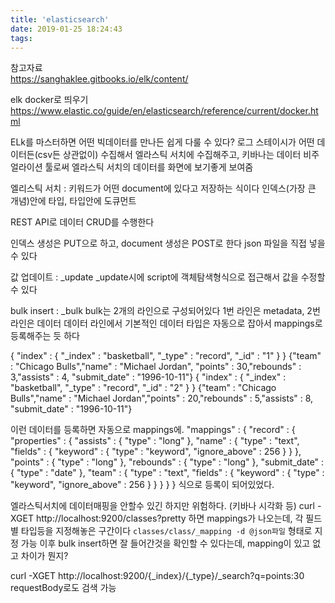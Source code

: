 ```yaml
---
title: 'elasticsearch'
date: 2019-01-25 18:24:43
tags:
---
```


참고자료  
<https://sanghaklee.gitbooks.io/elk/content/>  

elk docker로 띄우기
https://www.elastic.co/guide/en/elasticsearch/reference/current/docker.html

ELk를 마스터하면 어떤 빅데이터를 만나든 쉽게 다룰 수 있다?
로그 스테이시가 어떤 데이터든(csv든 상관없이) 수집해서 엘라스틱 서치에 수집해주고,
키바나는 데이터 비주얼라이션 툴로써 엘라스틱 서치의 데이터를 화면에 보기좋게 보여줌

엘리스틱 서치 : 키워드가 어떤 document에 있다고 저장하는 식이다
인덱스(가장 큰 개념)안에 타입, 타입안에 도큐먼트

REST API로 데이터 CRUD를 수행한다

인덱스 생성은 PUT으로 하고, document 생성은 POST로 한다
json 파일을 직접 넣을 수 있다

값 업데이트 : _update
_update시에 script에 객체탐색형식으로 접근해서 값을 수정할 수 있다

bulk insert : _bulk
bulk는 2개의 라인으로 구성되어있다
1번 라인은 metadata, 2번 라인은 데이터
데이터 라인에서 기본적인 데이터 타입은 자동으로 잡아서 mappings로 등록해주는 듯 하다

{ "index" : { "_index" : "basketball", "_type" : "record", "_id" : "1" } }
{"team" : "Chicago Bulls","name" : "Michael Jordan", "points" : 30,"rebounds" : 3,"assists" : 4, "submit_date" : "1996-10-11"}
{ "index" : { "_index" : "basketball", "_type" : "record", "_id" : "2" } }
{"team" : "Chicago Bulls","name" : "Michael Jordan","points" : 20,"rebounds" : 5,"assists" : 8, "submit_date" : "1996-10-11"}

이런 데이터를 등록하면 자동으로 mappings에. 
"mappings" : {
      "record" : {
        "properties" : {
          "assists" : {
            "type" : "long"
          },
          "name" : {
            "type" : "text",
            "fields" : {
              "keyword" : {
                "type" : "keyword",
                "ignore_above" : 256
              }
            }
          },
          "points" : {
            "type" : "long"
          },
          "rebounds" : {
            "type" : "long"
          },
          "submit_date" : {
            "type" : "date"
          },
          "team" : {
            "type" : "text",
            "fields" : {
              "keyword" : {
                "type" : "keyword",
                "ignore_above" : 256
              }
            }
          }
        }
      }
식으로 등록이 되어있었다.

엘라스틱서치에 데이터매핑을 안할수 있긴 하지만 위험하다. (키바나 시각화 등)
curl -XGET http://localhost:9200/classes?pretty 하면 mappings가 나오는데, 각 필드별 타입등을 지정해놓은 구간이다
`classes/class/_mapping -d @json파일` 형태로 지정 가능
이후 bulk insert하면 잘 들어간것을 확인할 수 있다는데, mapping이 있고 없고 차이가 뭔지?

curl -XGET http://localhost:9200/{_index}/{_type}/_search?q=points:30 
requestBody로도 검색 가능

<!-- more -->